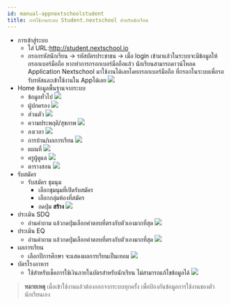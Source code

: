 ```yaml
---
id: manual-appnextschoolstudent
title: การใช้งานระบบ Student.nextschool สำหรับนักเรียน
---
```


* การเข้าสู่ระบบ
    * ใส่ URL:http://student.nextschool.io
    * กรอกรหัสนักเรียน -> รหัสบัตรประชาชน -> เมื่อ login เข้ามาแล้วในระบบจะมีข้อมูลให้กรอกเบอร์มือถือ หากทำการกรอกเบอร์มือถือแล้ว นักเรียนสามารถดาวน์โหลด Application Nextschool มาใช้งานได้เลยโดยกรอกเบอร์มือถือ ที่กรอกในระบบเพื่อรอรับรหัสและเข้าใช้งานใน Appได้เลย
![](https://drive.google.com/thumbnail?id=1dMjifcKu4y786McBNyrSIBhUvet3vfLg&sz=w800-h640)
* Home ข้อมูลพื้นฐานจากระบบ
    * ข้อมูลทั่วไป
![](https://drive.google.com/thumbnail?id=1OpMPT_lEnyWqE7evWkAwFPEhEZO1HJtK&sz=w800-h640)
    * ผู้ปกครอง
![](https://drive.google.com/thumbnail?id=1ynqKKIBQzChhzbPL-gNd4zBZl6ohGSXi&sz=w800-h640)
    * ส่วนตัว
![](https://drive.google.com/thumbnail?id=1G86Bnv1EqJN3LBf5q9k8VwNnkLP9yD-c&sz=w800-h640)
    * ความประพฤติ/สุขภาพ
![](https://drive.google.com/thumbnail?id=1-e1xOm9mqfvPD8HW616m2UXgc663BC48&sz=w800-h640)
    * ลงเวลา
![](https://drive.google.com/thumbnail?id=1-e1xOm9mqfvPD8HW616m2UXgc663BC48&sz=w800-h640)
    * การบ้าน/ผลการเรียน
![](https://drive.google.com/thumbnail?id=1pUtdWSeLb0FI3MKPRqsL1eOMI1U-_NdD&sz=w800-h640)
    * แผนที่
![](https://drive.google.com/thumbnail?id=1F0Gcy9lk69Uile0_xc-1aEIWKMiPCgR5&sz=w800-h640)
    * ครูผู้ดูแล
![](https://drive.google.com/thumbnail?id=1IB1-m2-KxjFZGz9gldEoE-yhwkow39iw&sz=w800-h640)
    * ตารางสอน
![](https://drive.google.com/thumbnail?id=1skBy8691ijobCmwcKYwR02VVJxoSGyZ9&sz=w800-h640)
* รับสมัคร
    * รับสมัคร ชุมนุม
        * เลือกชุมนุมที่เปิดรับสมัคร
        * เลือกกลุ่มห้องที่สมัคร
        * กดปุ่ม **สร้าง**
![](https://drive.google.com/thumbnail?id=15Abag_LIkS2P91maoK10_UgW_IumrhfG&sz=w800-h640)
* ประเมิน SDQ
    * อ่านคำถาม แล้วกดปุ่มเลือกคำตอบที่ตรงกับตัวเองมากที่สุด
![](https://drive.google.com/thumbnail?id=1sTIQxBMCdyWnV5GVgS3x7O60cAn97CVG&sz=w800-h640)
* ประเมิน EQ
    * อ่านคำถาม แล้วกดปุ่มเลือกคำตอบที่ตรงกับตัวเองมากที่สุด
![](https://drive.google.com/open?id=1lipwTLz8m-IFLQxbonVPy2Acu7QOqann)
* ผลการเรียน
    * เลือกปีการศึกษา จะแสดงผลการเรียนเป็นเทอม
![](https://drive.google.com/thumbnail?id=1AlYbEvR62Fqkv-3ao6Mjs_Sq9Qntqk9V&sz=w800-h640)
* บัตรโรงอาหาร
    * ใช้สำหรับเช็คการใช้เงินภายในบัตรสำหรับนักเรียน ไม่สามารถแก้ไขข้อมูลได้
![](https://drive.google.com/thumbnail?id=1hXDAhcBWVFw9THy6c0ePcBDjAeWVBmkf&sz=w800-h640)
> **หมายเหตุ** เมื่อเข้าใช้งานแล้วต้องออกจากระบบทุกครั้ง เพื่อป้องกันข้อมูลการใช้งานของตัวนักเรียนเอง
    